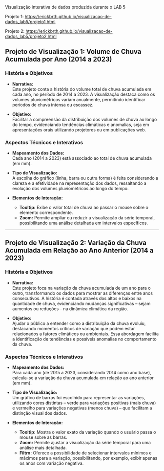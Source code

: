 Visualização interativa de dados produzida durante o LAB 5

Projeto 1: https://erickbrth.github.io/visualizacao-de-dados_lab5/projeto1.html

Projeto 2: https://erickbrth.github.io/visualizacao-de-dados_lab5/projeto2.html


## Projeto de Visualização 1: Volume de Chuva Acumulada por Ano (2014 a 2023)

### História e Objetivos
- **Narrativa:**  
  Este projeto conta a história do volume total de chuva acumulada em cada ano, no período de 2014 a 2023. A visualização destaca como os volumes pluviométricos variam anualmente, permitindo identificar períodos de chuva intensa ou escassez.
  
- **Objetivo:**  
  Facilitar a compreensão da distribuição dos volumes de chuva ao longo do tempo, evidenciando tendências climáticas e anomalias, seja em apresentações orais utilizando projetores ou em publicações web.

### Aspectos Técnicos e Interativos
- **Mapeamento dos Dados:**  
  Cada ano (2014 a 2023) está associado ao total de chuva acumulada (em mm).

- **Tipo de Visualização:**  
  A escolha do gráfico (linha, barra ou outra forma) é feita considerando a clareza e a efetividade na representação dos dados, ressaltando a evolução dos volumes pluviométricos ao longo do tempo.

- **Elementos de Interação:**  
  - **Tooltip:** Exibe o valor total de chuva ao passar o mouse sobre o elemento correspondente.
  - **Zoom:** Permite ampliar ou reduzir a visualização da série temporal, possibilitando uma análise detalhada em intervalos específicos.

---

## Projeto de Visualização 2: Variação da Chuva Acumulada em Relação ao Ano Anterior (2014 a 2023)

### História e Objetivos
- **Narrativa:**  
  Este projeto foca na variação da chuva acumulada de um ano para o outro, transformando os dados para mostrar as diferenças entre anos consecutivos. A história é contada através dos altos e baixos na quantidade de chuva, evidenciando mudanças significativas – sejam aumentos ou reduções – na dinâmica climática da região.

- **Objetivo:**  
  Ajudar o público a entender como a distribuição da chuva evoluiu, destacando momentos críticos de variação que podem estar relacionados a fatores climáticos ou ambientais. Essa abordagem facilita a identificação de tendências e possíveis anomalias no comportamento da chuva.

### Aspectos Técnicos e Interativos
- **Mapeamento dos Dados:**  
  Para cada ano (de 2015 a 2023, considerando 2014 como ano base), calcula-se a variação da chuva acumulada em relação ao ano anterior (em mm).

- **Tipo de Visualização:**  
  Um gráfico de barras foi escolhido para representar as variações, utilizando cores distintas – verde para variações positivas (mais chuva) e vermelho para variações negativas (menos chuva) – que facilitam a distinção visual dos dados.

- **Elementos de Interação:**  
  - **Tooltip:** Mostra o valor exato da variação quando o usuário passa o mouse sobre as barras.
  - **Zoom:** Permite ajustar a visualização da série temporal para uma análise mais detalhada.
  - **Filtro:** Oferece a possibilidade de selecionar intervalos mínimos e máximos para a variação, possibilitando, por exemplo, exibir apenas os anos com variação negativa.
